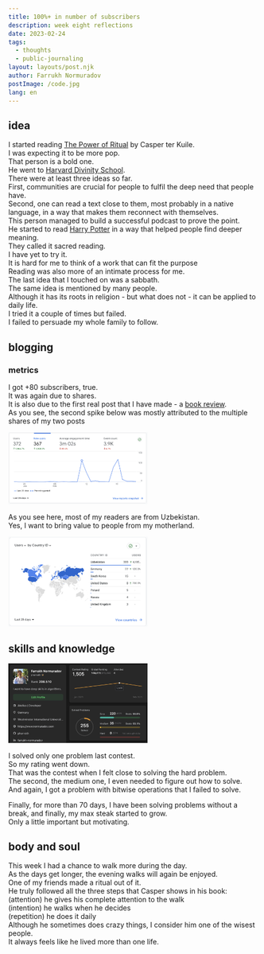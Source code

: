 ```yaml
---
title: 100%+ in number of subscribers
description: week eight reflections
date: 2023-02-24
tags:
  - thoughts
  - public-journaling
layout: layouts/post.njk
author: Farrukh Normuradov
postImage: /code.jpg
lang: en
---
```


<h2>idea</h2>

I started reading [The Power of Ritual](https://www.harpercollins.com/products/the-power-of-ritual-casper-ter-kuile?variant=32894732140578) by Casper ter Kuile. <br>
I was expecting it to be more pop. <br>
That person is a bold one. <br>
He went to [Harvard Divinity School](https://hds.harvard.edu/#). <br>
There were at least three ideas so far. <br>
First, communities are crucial for people to fulfil the deep need that people have. <br>
Second, one can read a text close to them, most probably in a native language, in a way that makes them reconnect with themselves. <br>
This person managed to build a successful podcast to prove the point. <br>
He started to read [Harry Potter](https://www.harrypottersacredtext.com/about/our-story) in a way that helped people find deeper meaning. <br>
They called it sacred reading. <br>
I have yet to try it. <br>
It is hard for me to think of a work that can fit the purpose <br>
Reading was also more of an intimate process for me. <br>
The last idea that I touched on was a sabbath. <br>
The same idea is mentioned by many people. <br>
Although it has its roots in religion - but what does not - it can be applied to daily life. <br>
I tried it a couple of times but failed. <br>
I failed to persuade my whole family to follow. <br>

<h2>blogging</h2>

<h3>metrics</h3>

I got +80 subscribers, true. <br>
It was again due to shares. <br>
It is also due to the first real post that I have made - a [book review](https://www.normuradov.com/posts/2023/red-boar-book-review-en/). <br>
As you see, the second spike below was mostly attributed to the multiple shares of my two posts <br>

<img style="width: 20em;" src="/img/23-w8-ga-6.png">

As you see here, most of my readers are from Uzbekistan. <br>
Yes, I want to bring value to people from my motherland. <br>

<img style="width: 20em;" src="/img/23-w8-ga-5.png">

<h2>skills and knowledge</h2>

<img style="width: 20em;" src="/img/23-w8-leetcode-5.png">

I solved only one problem last contest. <br>
So my rating went down. <br>
That was the contest when I felt close to solving the hard problem. <br>
The second, the medium one, I even needed to figure out how to solve. <br>
And again, I got a problem with bitwise operations that I failed to solve. <br>

Finally, for more than 70 days, I have been solving problems without a break, and finally, my max steak started to grow. <br>
Only a little important but motivating. <br>

<h2>body and soul</h2>

This week I had a chance to walk more during the day. <br>
As the days get longer, the evening walks will again be enjoyed. <br>
One of my friends made a ritual out of it. <br>
He truly followed all the three steps that Casper shows in his book: <br>
(attention) he gives his complete attention to the walk <br>
(intention) he walks when he decides <br>
(repetition) he does it daily <br>
Although he sometimes does crazy things, I consider him one of the wisest people. <br>
It always feels like he lived more than one life. <br>
